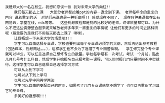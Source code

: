 	我是郑大的一名在校生，我想和您谈一谈 我对未来大学的向往!!
    	我们每天都去上课   大部分老师都按着ppt的内容一直念到下课。 老师每年念的重复的内容 说着重复的话  对他们来说也是一种折磨啊!! 感觉现在不同了， 现在各种慕课都在出有网易云，学堂在线，edx等等。  这些视频教程都是找的比较好的老师，讲课质量都可以。为什么不把这些资源整合起来呢来解放老师多年来一直重复的事情呢 让他们有更多的时间去搞科研呢（最重要的是我们不用每天都去上课了 嘿嘿）。
    	让我畅想一下未来大学的场景吧!!!
    	学生可以自由选择专业课，学校也要列出每个专业课必须学的大纲，然后再给出参考教程(包括课本，视频网址。。。)，这样学生也不会为了选错了专业而苦恼啊。  学生修完整个专业课就可以毕业，可以任意选择自己想修专业的数量。学校每学期有一次考试，考试一个月前，贴出几月几号考什么科目，然后学生开始报名自己报考那一课程，可以同时报几门只要时间不冲突就行。这样学生可以自己选择自己选择学习方式
      	可以从上到下学习
      	也可以从下到上学习
      	也可以先学中间再学两边
     	学生可以自由的支配自己的时间，如果考了几门专业课感觉不想学了 也可以再重新学习其它的专业课。
     	多美好的遐想啊!!!
